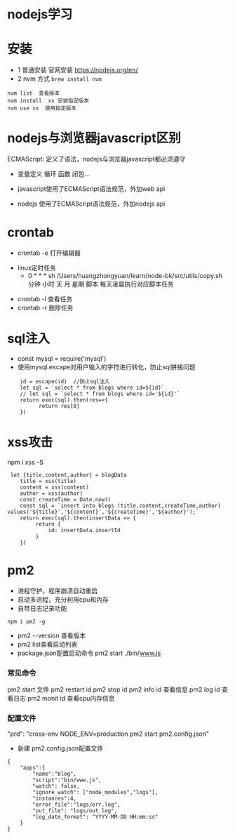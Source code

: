 # nodejs学习

# 安装
- 1 普通安装 官网安装   https://nodejs.org/en/
- 2 nvm 方式
   `brew install nvm`
```
nvm list  查看版本
nvm install  xx 安装指定版本
nvm use xx  使用指定版本
```

# nodejs与浏览器javascript区别


ECMAScript:  定义了语法，nodejs与浏览器javascript都必须遵守

* 变量定义 循环 函数 闭包...

* javascript使用了ECMAScript语法规范，外加web api 

* nodejs 使用了ECMAScript语法规范，外加nodejs api  



# crontab
* crontab -e 打开编辑器
- linux定时任务
  *   0   *   *   *   sh /Users/huangzhongyuan/learn/node-bk/src/utils/copy.sh
  分钟 小时 天  月  星期  脚本
  每天凌晨执行对应脚本任务
* crontab -l 查看任务
* crontab -r 删除任务


# sql注入
- const mysql = require('mysql')
- 使用mysql.escape对用户输入的字符进行转化，防止sql拼接问题
```
    id = escape(id)  //防止sql注入
    let sql = `select * from blogs where id=${id}`
    // let sql = `select * from blogs where id='${id}'`
    return exec(sql).then(res=>{
          return res[0]
    })
```

# xss攻击
npm i  xss -S 

```
 let {title,content,author} = blogData
    title = xss(title)
    content = xss(content)
    author = xss(author)
    const createTime = Date.now()
    const sql = `insert into blogs (title,content,createTime,author) values('${title}','${content}','${createTime}','${author}');`
    return exec(sql).then(insertData => {
         return {
             id: insertData.insertId
         }
    })
```

# pm2
- 进程守护，程序崩溃自动重启
- 启动多进程，充分利用cpu和内存
- 自带日志记录功能

`npm i pm2 -g`
- pm2 --version 查看版本
- pm2 list查看启动列表
- package.json配置启动命令    pm2 start ./bin/www.js 


### 常见命令
pm2 start 文件
pm2 restart id
pm2 stop id
pm2 info id 查看信息
pm2 log id  查看日志
pm2 monit id 查看cpu内存信息


### 配置文件
"prd": "cross-env NODE_ENV=production  pm2 start pm2.config.json"
-  新建 pm2.config.json配置文件
```
{
    "apps":{
        "name":"blog",
        "script":"bin/www.js",
        "watch": false,
        "ignore_watch": ["node_modules","logs"],
        "instances":4,
        "error_file":"logs/err.log",
        "out_file": "logs/out.log",
        "log_date_format": "YYYY-MM-DD HH:mm:ss"
    }
}
```






